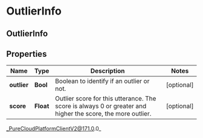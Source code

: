 # OutlierInfo

## OutlierInfo

## Properties

|Name | Type | Description | Notes|
|------------ | ------------- | ------------- | -------------|
| **outlier** | **Bool** | Boolean to identify if an outlier or not. | [optional] |
| **score** | **Float** | Outlier score for this utterance. The score is always 0 or greater and higher the score, the more outlier. | [optional] |



_PureCloudPlatformClientV2@171.0.0_
